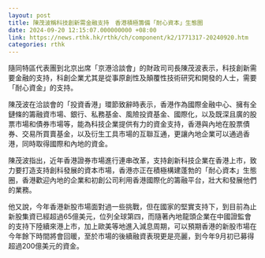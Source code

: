 ```yaml
---
layout: post
title: 陳茂波稱科技創新需金融支持　香港積極籌備「耐心資本」生態圈
date: 2024-09-20 12:15:07.000000000 +08:00
link: https://news.rthk.hk/rthk/ch/component/k2/1771317-20240920.htm
categories: rthk
---
```


隨同特區代表團到北京出席「京港洽談會」的財政司司長陳茂波表示，科技創新需要金融的支持，科創企業尤其是從事原創性及顛覆性技術研究和開發的人士，需要「耐心資金」的支持。

陳茂波在洽談會的「投資香港」環節致辭時表示，香港作為國際金融中心、擁有全鏈條的籌融資市場、銀行、私務基金、風險投資基金、國際化，以及既深且廣的股票市場和債券市場等，能為科技企業提供有力的資金支持，香港與內地在股票債券、交易所買賣基金，以及衍生工具市場的互聯互通，更讓內地企業可以通過香港，同時取得國際和內地的資金。

陳茂波指出，近年香港證券市場進行連串改革，支持創新科技企業在香港上市，致力要打造支持創科發展的資本市場，香港亦正在積極構建蓬勃的「耐心資本」生態圈，香港歡迎內地的企業和初創公司利用香港國際化的籌融平台，壯大和發展他們的業務。

他又說，今年香港新股市場面對過一些挑戰，但在國家的堅實支持下，到目前為止新股集資已經超過65億美元，位列全球第四，而隨著內地龍頭企業在中國證監會的支持下陸續來港上市，加上歐美等地進入減息周期，可以預期香港的新股市場在今年餘下時間將會回暖，至於市場的後續融資表現更是亮麗，到今年9月初已募得超過200億美元的資金。
